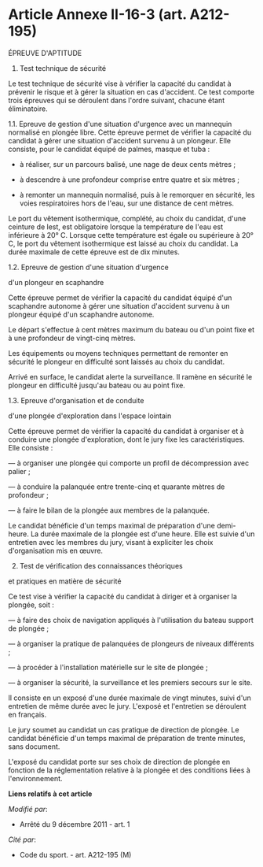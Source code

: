 # Article Annexe II-16-3 (art. A212-195)

ÉPREUVE D'APTITUDE

1. Test technique de sécurité

Le test technique de sécurité vise à vérifier la capacité du candidat à prévenir le risque et à gérer la situation en cas
d'accident. Ce test comporte trois épreuves qui se déroulent dans l'ordre suivant, chacune étant éliminatoire.

1.1. Epreuve de gestion d'une situation d'urgence avec un mannequin normalisé en plongée libre. Cette épreuve permet de
vérifier la capacité du candidat à gérer une situation d'accident survenu à un plongeur. Elle consiste, pour le candidat
équipé de palmes, masque et tuba : 

- à réaliser, sur un parcours balisé, une nage de deux cents mètres ; 

- à descendre à une profondeur comprise entre quatre et six mètres ; 

- à remonter un mannequin normalisé, puis à le remorquer en sécurité, les voies respiratoires hors de l'eau, sur une distance
de cent mètres. 

Le port du vêtement isothermique, complété, au choix du candidat, d'une ceinture de lest, est obligatoire lorsque la
température de l'eau est inférieure à 20° C. Lorsque cette température est égale ou supérieure à 20° C, le port du vêtement
isothermique est laissé au choix du candidat. La durée maximale de cette épreuve est de dix minutes. 

1.2. Epreuve de gestion d'une situation d'urgence

d'un plongeur en scaphandre

Cette épreuve permet de vérifier la capacité du candidat équipé d'un scaphandre autonome à gérer une situation d'accident
survenu à un plongeur équipé d'un scaphandre autonome.

Le départ s'effectue à cent mètres maximum du bateau ou d'un point fixe et à une profondeur de vingt-cinq mètres.

Les équipements ou moyens techniques permettant de remonter en sécurité le plongeur en difficulté sont laissés au choix du
candidat.

Arrivé en surface, le candidat alerte la surveillance. Il ramène en sécurité le plongeur en difficulté jusqu'au bateau ou au
point fixe.

1.3. Epreuve d'organisation et de conduite

d'une plongée d'exploration dans l'espace lointain

Cette épreuve permet de vérifier la capacité du candidat à organiser et à conduire une plongée d'exploration, dont le jury
fixe les caractéristiques. Elle consiste :

― à organiser une plongée qui comporte un profil de décompression avec palier ;

― à conduire la palanquée entre trente-cinq et quarante mètres de profondeur ;

― à faire le bilan de la plongée aux membres de la palanquée.

Le candidat bénéficie d'un temps maximal de préparation d'une demi-heure. La durée maximale de la plongée est d'une heure.
Elle est suivie d'un entretien avec les membres du jury, visant à expliciter les choix d'organisation mis en œuvre.

2. Test de vérification des connaissances théoriques

et pratiques en matière de sécurité

Ce test vise à vérifier la capacité du candidat à diriger et à organiser la plongée, soit :

― à faire des choix de navigation appliqués à l'utilisation du bateau support de plongée ;

― à organiser la pratique de palanquées de plongeurs de niveaux différents ;

― à procéder à l'installation matérielle sur le site de plongée ;

― à organiser la sécurité, la surveillance et les premiers secours sur le site.

Il consiste en un exposé d'une durée maximale de vingt minutes, suivi d'un entretien de même durée avec le jury. L'exposé et
l'entretien se déroulent en français.

Le jury soumet au candidat un cas pratique de direction de plongée. Le candidat bénéficie d'un temps maximal de préparation
de trente minutes, sans document.

L'exposé du candidat porte sur ses choix de direction de plongée en fonction de la réglementation relative à la plongée et
des conditions liées à l'environnement.

**Liens relatifs à cet article**

_Modifié par_:

  - Arrêté du 9 décembre 2011 - art. 1

_Cité par_:

  - Code du sport. - art. A212-195 (M)
